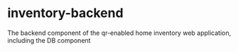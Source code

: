 # inventory-backend
The backend component of the qr-enabled home inventory web application, including the DB component
